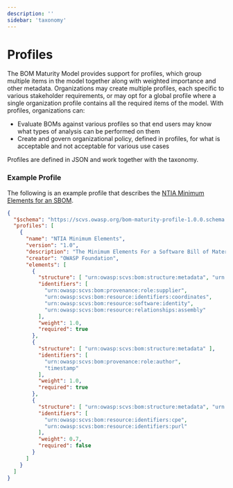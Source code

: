 ```yaml
---
description: ''
sidebar: 'taxonomy'
---
```


# Profiles

The BOM Maturity Model provides support for profiles, which group multiple items in the model together along with 
weighted importance and other metadata. Organizations may create multiple profiles, each specific to various stakeholder 
requirements, or may opt for a global profile where a single organization profile contains all the required items of the 
model. With profiles, organizations can:

- Evaluate BOMs against various profiles so that end users may know what types of analysis can be performed on them
- Create and govern organizational policy, defined in profiles, for what is acceptable and not acceptable for various use cases

Profiles are defined in JSON and work together with the taxonomy.

### Example Profile
The following is an example profile that describes the [NTIA Minimum Elements for an SBOM](https://www.ntia.doc.gov/sites/default/files/publications/sbom_minimum_elements_report_0.pdf).

```json
{
  "$schema": "https://scvs.owasp.org/bom-maturity-profile-1.0.0.schema.json",
  "profiles": [
    {
      "name": "NTIA Minimum Elements",
      "version": "1.0",
      "description": "The Minimum Elements For a Software Bill of Materials (SBOM), Pursuant to Executive Order 14028 on Improving the Nation’s Cybersecurity",
      "creator": "OWASP Foundation",
      "elements": [
        {
          "structure": [ "urn:owasp:scvs:bom:structure:metadata", "urn:owasp:scvs:bom:structure:inventory" ],
          "identifiers": [
            "urn:owasp:scvs:bom:provenance:role:supplier",
            "urn:owasp:scvs:bom:resource:identifiers:coordinates",
            "urn:owasp:scvs:bom:resource:software:identity",
            "urn:owasp:scvs:bom:resource:relationships:assembly"
          ],
          "weight": 1.0,
          "required": true
        },
        {
          "structure": [ "urn:owasp:scvs:bom:structure:metadata" ],
          "identifiers": [
            "urn:owasp:scvs:bom:provenance:role:author",
            "timestamp"
          ],
          "weight": 1.0,
          "required": true
        },
        {
          "structure": [ "urn:owasp:scvs:bom:structure:metadata", "urn:owasp:scvs:bom:structure:inventory" ],
          "identifiers": [
            "urn:owasp:scvs:bom:resource:identifiers:cpe",
            "urn:owasp:scvs:bom:resource:identifiers:purl"
          ],
          "weight": 0.7,
          "required": false
        }
      ]
    }
  ]
}
```